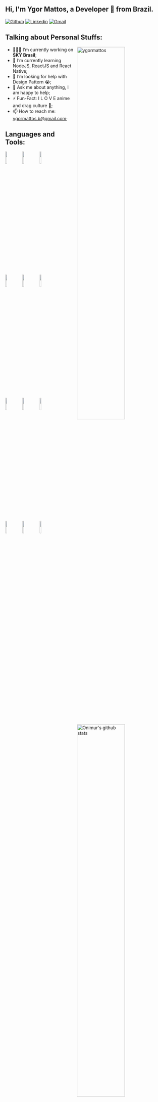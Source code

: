 <!-- Your title -->
## Hi, I'm Ygor Mattos, a Developer 🚀 from Brazil.

<!-- Your badges
You can use the website to generate badges: https://shields.io/
-->

[![Github](https://img.shields.io/badge/-Github-000?style=flat&logo=Github&logoColor=white)](https://github.com/ygortfive)
[![Linkedin](https://img.shields.io/badge/-LinkedIn-blue?style=flat&logo=Linkedin&logoColor=white)](https://www.linkedin.com/in/ygor-mattos-720b63147/)
[![Gmail](https://img.shields.io/badge/-Gmail-c14438?style=flat&logo=Gmail&logoColor=white)](mailto:ygormattos.b@gmail.com)


<!-- Talking about you -->
## **Talking about Personal Stuffs:**

<!-- Any image aligned to the right. Beware the width -->
<img width="55%" align="right" alt="ygormattos" src="https://i.ibb.co/qgTMyPj/ygu.jpg" />

- 👨🏽‍💻 I’m currently working on **SKY Brasil**;
- 🌱 I’m currently learning NodeJS, ReactJS and React Native; 
- 🤔 I’m looking for help with Design Pattern 😭;
- 💬 Ask me about anything, I am happy to help;
- ⚡️ Fun-Fact: I L O V E anime and drag culture 💜️;
- 📫 How to reach me: ygormattos.b@gmail.com;

## **Languages and Tools:**

<!-- Your github readme stats
You can use this api: https://github.com/anuraghazra/github-readme-stats
-->
<p>
    <img width="55%" align="right" alt="Onimur's github stats" src="https://github-readme-stats.vercel.app/api?username=ygortfive&show_icons=true&hide_border=true" />
  
  <!-- Your languages and tools. Be careful with the alignment. 
  You can use this sites to get logos: https://www.vectorlogo.zone or https://simpleicons.org/
  -->
  <code><img width="10%" src="https://www.vectorlogo.zone/logos/javascript/javascript-ar21.svg"></code>
  <code><img width="10%" src="https://www.vectorlogo.zone/logos/nodejs/nodejs-ar21.svg"></code>
  <code><img width="10%" src="https://www.vectorlogo.zone/logos/reactjs/reactjs-ar21.svg"></code>
  <br />
  <code><img width="10%" src="https://www.vectorlogo.zone/logos/typescriptlang/typescriptlang-ar21.svg"></code>
  <code><img width="10%" src="https://www.vectorlogo.zone/logos/expressjs/expressjs-ar21.svg"></code>
  <code><img width="10%" src="https://www.vectorlogo.zone/logos/json/json-ar21.svg"></code>
  <br />
  <code><img width="10%" src="https://www.vectorlogo.zone/logos/mysql/mysql-ar21.svg"></code>
  <code><img width="10%" src="https://www.vectorlogo.zone/logos/mongodb/mongodb-ar21.svg"></code>
  <code><img width="10%" src="https://www.vectorlogo.zone/logos/postgresql/postgresql-ar21.svg"></code>
  <br />
  <code><img width="10%" src="https://www.vectorlogo.zone/logos/git-scm/git-scm-ar21.svg"></code>
  <code><img width="10%" src="https://www.vectorlogo.zone/logos/getpostman/getpostman-ar21.svg"></code>
  <code><img width="10%" src="https://www.vectorlogo.zone/logos/linux/linux-ar21.svg"></code>

</p>



